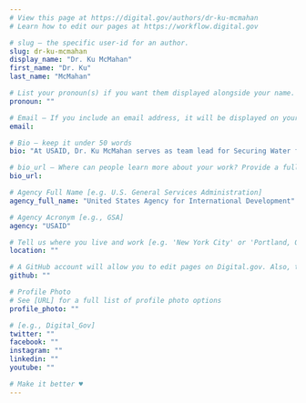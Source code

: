 ```yaml
---
# View this page at https://digital.gov/authors/dr-ku-mcmahan
# Learn how to edit our pages at https://workflow.digital.gov

# slug — the specific user-id for an author.
slug: dr-ku-mcmahan
display_name: "Dr. Ku McMahan"
first_name: "Dr. Ku"
last_name: "McMahan"

# List your pronoun(s) if you want them displayed alongside your name. If blank, we'll use just your name. Learn more http://mypronouns.org
pronoun: ""

# Email — If you include an email address, it will be displayed on your profile page
email: 

# Bio — keep it under 50 words
bio: "At USAID, Dr. Ku McMahan serves as team lead for Securing Water for Food: A Grand Challenge for Development in the U.S. Global Development Lab at USAID."

# bio_url — Where can people learn more about your work? Provide a full URL [e.g. 'https://www.example.gov/']
bio_url: 

# Agency Full Name [e.g. U.S. General Services Administration]
agency_full_name: "United States Agency for International Development"

# Agency Acronym [e.g., GSA]
agency: "USAID"

# Tell us where you live and work [e.g. 'New York City' or 'Portland, OR']
location: ""

# A GitHub account will allow you to edit pages on Digital.gov. Also, the image used in your GitHub account can be used to populate your digital.gov profile photo. Learn more about getting a Github account at [URL]
github: ""

# Profile Photo
# See [URL] for a full list of profile photo options
profile_photo: ""

# [e.g., Digital_Gov]
twitter: ""
facebook: ""
instagram: ""
linkedin: ""
youtube: ""

# Make it better ♥
---
```

